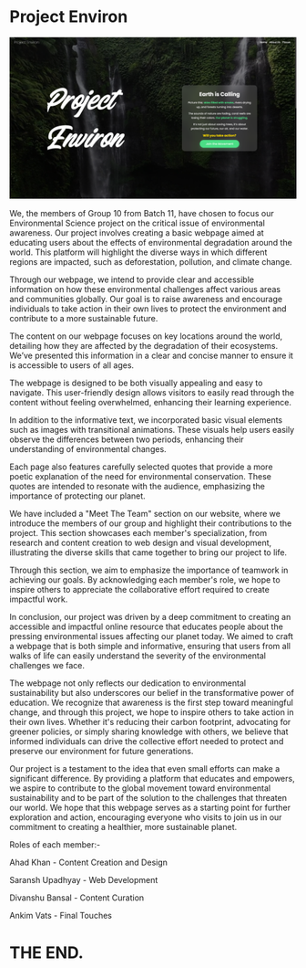 # Project Environ

![Project Environ](/assets/thumbnail.png)


We, the members of Group 10 from Batch 11, have chosen to focus our Environmental Science project on the critical issue of environmental awareness. Our project involves creating a basic webpage aimed at educating users about the effects of environmental degradation around the world. This platform will highlight the diverse ways in which different regions are impacted, such as deforestation, pollution, and climate change.

Through our webpage, we intend to provide clear and accessible information on how these environmental challenges affect various areas and communities globally. Our goal is to raise awareness and encourage individuals to take action in their own lives to protect the environment and contribute to a more sustainable future.

 

The content on our webpage focuses on key locations around the world, detailing how they are affected by the degradation of their ecosystems. We’ve presented this information in a clear and concise manner to ensure it is accessible to users of all ages.

The webpage is designed to be both visually appealing and easy to navigate. This user-friendly design allows visitors to easily read through the content without feeling overwhelmed, enhancing their learning experience.

 

In addition to the informative text, we incorporated basic visual elements such as images with transitional animations. These visuals help users easily observe the differences between two periods, enhancing their understanding of environmental changes.

Each page also features carefully selected quotes that provide a more poetic explanation of the need for environmental conservation. These quotes are intended to resonate with the audience, emphasizing the importance of protecting our planet.

 

We have included a "Meet The Team" section on our website, where we introduce the members of our group and highlight their contributions to the project. This section showcases each member's specialization, from research and content creation to web design and visual development, illustrating the diverse skills that came together to bring our project to life.

Through this section, we aim to emphasize the importance of teamwork in achieving our goals. By acknowledging each member's role, we hope to inspire others to appreciate the collaborative effort required to create impactful work.

 
In conclusion, our project was driven by a deep commitment to creating an accessible and impactful online resource that educates people about the pressing environmental issues affecting our planet today. We aimed to craft a webpage that is both simple and informative, ensuring that users from all walks of life can easily understand the severity of the environmental challenges we face.

The webpage not only reflects our dedication to environmental sustainability but also underscores our belief in the transformative power of education. We recognize that awareness is the first step toward meaningful change, and through this project, we hope to inspire others to take action in their own lives. Whether it's reducing their carbon footprint, advocating for greener policies, or simply sharing knowledge with others, we believe that informed individuals can drive the collective effort needed to protect and preserve our environment for future generations.

Our project is a testament to the idea that even small efforts can make a significant difference. By providing a platform that educates and empowers, we aspire to contribute to the global movement toward environmental sustainability and to be part of the solution to the challenges that threaten our world. We hope that this webpage serves as a starting point for further exploration and action, encouraging everyone who visits to join us in our commitment to creating a healthier, more sustainable planet.


 
Roles of each member:-
 
Ahad Khan - Content Creation and Design
 
Saransh Upadhyay - Web Development
 
Divanshu Bansal - Content Curation
 
Ankim Vats - Final Touches


# THE END.

 
